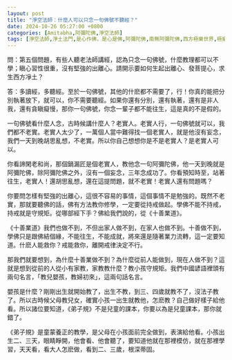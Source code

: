 ```yaml
---
layout: post
title: "淨空法師：什麼人可以只念一句佛號不聽經？"
date: 2024-10-26 05:27:00 +0800
categories: [Amitabha,阿彌陀佛,淨空法師]
tags: [淨空法師,淨土法門,是心作佛，是心是佛,阿彌陀佛,南無阿彌陀佛,西方極樂世界,極樂世界,念佛,十念法,都攝六根,老實念佛,帶業往生,信願持名,無量壽經,華嚴經,十善業道,一即一切，一切即一,不可以少善根福德因緣得生彼國,凡所有相，皆是虛妄,一切有為法，如夢幻泡影,地獄門前僧道多,魔障,道高一尺，魔高一丈,謠言止於智者,佛氏門中，有求必應,因果通三世,三尸神,祿盡人亡,福報,天地有司過之神,楞嚴經,魔境,無佛亦無魔,起心動念,邪師說法，如恆河沙,佛法重實質不重形式,起心動念,不間斷,蓮花,佛力加持,因果,持戒,身口意,五戒,持戒,果報,懺悔,弟子規]
---
```


問：第五個問題，有些人聽老法師講經，認為只念一句佛號，什麼教理都可以不學；瞋心習性很重，沒有堅強的出離心。請開示要如何生起出離心、發菩提心，求生西方凈土？      

答：多讀經，多聽經。至於一句佛號，其他的什麽都不需要了，行！你真的能把分別執著放下，就可以，你不需要聽經。如果你還有分別，還有執著，還有是非人我，還有貪瞋癡慢，那你一句佛號，你念一輩子都不能往生，這是真的不是假的。      

一句佛號看什麼人念，古時候講什麼人？老實人。老實人行，一句佛號就可以，我們都不老實。老實人太少了，一萬個人當中難得找一個老實人，就是他沒有妄念，我們一天到晚胡思亂想，不老實。所以你自己想想你是不是老實人？是老實人可以。      

你看諦閑老和尚，那個鍋漏匠是個老實人，教他念一句阿彌陀佛，他一天到晚就是阿彌陀佛，除阿彌陀佛之外，沒有一個妄念，三年念成功了。你看預知時至，站著往生，老實人！還胡思亂想，還在這提問題，就不老實！老實人還有問題嗎？        

你要問怎樣有堅強的出離心，這很不容易的事情，這個事情不是勉強的。既然不老實，那就要聽佛的話，佛有方法教你修學，一定要從持戒做起。學佛不能不持戒，持戒就是守規矩。從哪部經下手？佛給我們說的，從《十善業道》。        

《十善業道》我們也做不到，不但出家人做不到，在家人也做不到。十善做不到，學佛只是跟佛結個緣，不能往生，不能成就，將來還是隨著業力流轉，這一定要知道。什麽人能救你？戒能救你，離開戒律決定不行。      

那我們就要想到，為什麼十善業做不到？為什麼從前人能做到，現在人做不到？這就是想到從前的人從小有家教，家教教什麼？教小孩守規矩。我們中國諺語裡頭有兩句名言，「教兒嬰孩，教婦初來」，這兩句話名言。        

嬰孩是什麼？剛剛出生就開始教了，出生不教，到三、四歲就教不了，沒法子教了。所以古時候父母教兒女，確實小孩一出生就教他，怎麽教？自己做好樣子給他看。所以諸位要知道，《弟子規》不是兒童的課本，你要以為是兒童課本，那你就錯了。        

《弟子規》是童蒙養正的教學，是父母在小孩面前完全做到，表演給他看。小孩出生二、三天，眼睛睜開，他會看、他會聽了，要知道他就在那裡模仿，就在那裡學習，天天看，看大人怎麽做，看到二、三歲，根深蒂固。